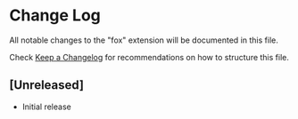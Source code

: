 # Change Log

All notable changes to the "fox" extension will be documented in this file.

Check [Keep a Changelog](http://keepachangelog.com/) for recommendations on how to structure this file.

## [Unreleased]

- Initial release
